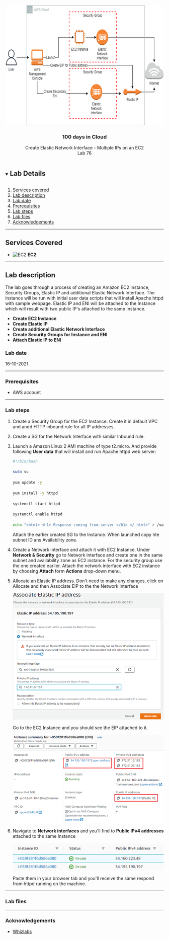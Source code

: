 <br />

<p align="center">
  <a href="img/">
    <img src="img/diagram.png" alt="cloudofthings" width="671" height="382">
  </a>


  <h3 align="center">100 days in Cloud</h3>

<p align="center">
    Create Elastic Network Interface - Multiple IPs on an EC2
    <br />
    Lab 76
    <br />
  </p>





</p>

<details open="open">
  <summary><h2 style="display: inline-block">Lab Details</h2></summary>
  <ol>
    <li><a href="#services-covered">Services covered</a>
    <li><a href="#lab-description">Lab description</a></li>
    </li>
    <li><a href="#lab-date">Lab date</a></li>
    <li><a href="#prerequisites">Prerequisites</a></li>    
    <li><a href="#lab-steps">Lab steps</a></li>
    <li><a href="#lab-files">Lab files</a></li>
    <li><a href="#acknowledgements">Acknowledgements</a></li>
  </ol>
</details>

---

## Services Covered
* ![EC2](https://github.com/CloudedThings/100-Days-in-Cloud/blob/main/images/AmazonEC2.png) **EC2**

---

## Lab description
The lab goes through a process of creating an Amazon EC2 Instance, Security Groups, Elastic IP and additional Elastic Network Interface. The Instance will be run with initial user data scripts that will install Apache httpd with sample webpage. Elastic IP and ENI will be attached to the Instance which will result with two public IP's attached to the same Instance.


* **Create EC2 Instance**
* **Create Elastic IP**
* **Create additional Elastic Network Interface**
* **Create Security Groups for Instance and ENI**
* **Attach Elastic IP to ENI**

### Lab date
16-10-2021

---

### Prerequisites
* AWS account

---

### Lab steps
1. Create a Security Group for the EC2 Instance. Create it in default VPC and andd HTTP inbound rule for all IP addresses. 

2. Create a SG for the Network Interface with similar Inbound rule.

3. Launch a Amazon Linux 2 AMI machine of type t2.micro. And provide following **User data** that will install and run Apache httpd web server:

   ```bash
   #!/bin/bash
   
   sudo su
   
   yum update -y
   
   yum install -y httpd
   
   systemctl start httpd
   
   systemctl enable httpd
   
   echo "<html> <h1> Response coming from server </h1> </ html>" > /var/www/html/index.html
   ```

   Attach the earlier created SG to the Instance. When launched copy hte subnet ID ans Availability zone.

4. Create a Network interface and attach it with EC2 Instance. Under **Network & Security** go to Network interface and create one in the same subnet and availability zone as EC2 instance. For the security group use the one created earlier. Attach the network interface with EC2 instance by choosing **Attach** form **Actions** drop-down menu.

5. Allocate an Elastic IP address. Don't need to make any changes, click on Allocate and then Associate EIP to the the Network interface

   <img src="img/EIP.png" alt="eip" style="zoom:75%;" />

   Go to the EC2 Instance and you should see the EIP attached to it.

   <img src="img/instance.png" alt="instance" style="zoom:75%;" />

6. Navigate to **Network interfaces** and you'll find to **Public IPv4 addresses** attached to the same Instance

   ![ni](img/ni.png)

   Paste them in your browser tab and you'll receive the same respond from httpd running on the machine.

---
### Lab files



---

### Acknowledgements

* [Whizlabs](https://play.whizlabs.com/site/task_details?lab_type=1&task_id=231&quest_id=36)

